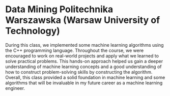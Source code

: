 # Data Mining Politechnika Warszawska (Warsaw University of Technology)

During this class, we implemented some machine learning algorithms using the C++ programming language. Throughout the course, we were encouraged to work on real-world projects and apply what we learned to solve practical problems. This hands-on approach helped us gain a deeper understanding of machine learning concepts and a good understanding of how to construct problem-solving skills by constructing the algorithm. Overall, this class provided a solid foundation in machine learning and some algorithms that will be invaluable in my future career as a machine learning engineer. 
